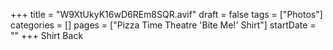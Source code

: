 +++
title = "W9XtUkyK16wD6REm8SQR.avif"
draft = false
tags = ["Photos"]
categories = []
pages = ["Pizza Time Theatre 'Bite Me!' Shirt"]
startDate = ""
+++
Shirt Back
